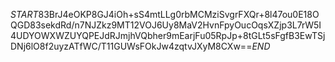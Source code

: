 $START$83BrJ4eOKP8GJ4iOh+sS4mtLLg0rbMCMziSvgrFXQr+8l47ou0E18OQGD83sekdRd/n7NJZkz9MT12VOJ6Uy8MaV2HvnFpyOucOqsXZjp3L7rW5I4UDYOWXWZUYQPEJdRJmjhVQbher9mEarjFu05RpJp+8tGLt5sFgfB3EwTSjDNj6lO8f2uyzATfWC/T11GUWsFOkJw4zqtvJXyM8CXw==$END$